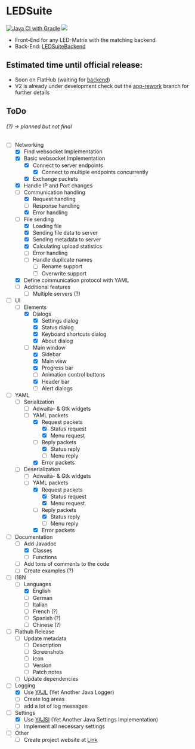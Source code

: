 # LEDSuite
[![Java CI with Gradle](https://github.com/ToxicStoxm/LEDSuite/actions/workflows/gradle.yml/badge.svg)](https://github.com/ToxicStoxm/LEDSuite/actions/workflows/gradle.yml) <img src="https://img.shields.io/liberapay/receives/ToxicStoxm.svg?logo=liberapay">

 - Front-End for any LED-Matrix with the matching backend
 - Back-End: [LEDSuiteBackend](https://gitlab.com/hannescam/LEDSuiteBackend)
## Estimated time until official release:
 - Soon on FlatHub (waiting for <a href="https://gitlab.com/hannescam/LEDSuiteBackend">backend<a>)
 - V2 is already under development check out the [app-rework](https://github.com/ToxicStoxm/LEDSuite/tree/app-rework) branch for further details

## ToDo 
###### (?) → planned but not final
- [ ] Networking
  - [X] Find websocket Implementation
  - [X] Basic websocket Implementation
    - [X] Connect to server endpoints
      - [X] Connect to multiple endpoints concurrently 
    - [X] Exchange packets
  - [X] Handle IP and Port changes
  - [ ] Communication handling
    - [X] Request handling
    - [ ] Response handling
    - [X] Error handling
  - [ ] File sending
    - [X] Loading file
    - [X] Sending file data to server
    - [X] Sending metadata to server
    - [X] Calculating upload statistics
    - [ ] Error handling
    - [ ] Handle duplicate names
      - [ ] Rename support
      - [ ] Overwrite support
  - [X] Define communication protocol with YAML
  - [ ] Additional features
    - [ ] Multiple servers (?)
- [ ] UI
  - [ ] Elements
    -  [X] Dialogs
      - [X] Settings dialog
      - [X] Status dialog
      - [X] Keyboard shortcuts dialog
      - [X] About dialog
    - [ ] Main window
      - [X] Sidebar
      - [X] Main view
      - [X] Progress bar
      - [ ] Animation control buttons
      - [X] Header bar
      - [ ] Alert dialogs
- [ ] YAML
  - [ ] Serialization
    - [ ] Adwaita- & Gtk widgets
    - [ ] YAML packets
      - [X] Request packets
        - [X] Status request
        - [X] Menu request
      - [ ] Reply packets
        - [X] Status reply
        - [ ] Menu reply
      - [X] Error packets
  - [ ] Deserialization
    - [ ] Adwaita- & Gtk widgets
    - [ ] YAML packets
      - [X] Request packets
        - [X] Status request
        - [X] Menu request
      - [ ] Reply packets
        - [X] Status reply
        - [ ] Menu reply
      - [X] Error packets
- [ ] Documentation
  - [ ] Add Javadoc
    - [X] Classes
    - [ ] Functions
  - [ ] Add tons of comments to the code
  - [ ] Create examples (?)
- [ ] I18N
  - [ ] Languages
    - [X] English
    - [ ] German
    - [ ] Italian
    - [ ] French (?)
    - [ ] Spanish (?)
    - [ ] Chinese (?)
- [ ] Flathub Release
  - [ ] Update metadata
    - [ ] Description
    - [ ] Screenshots
    - [ ] Icon
    - [ ] Version
    - [ ] Patch notes
  - [ ] Update dependencies
- [ ] Logging
  - [X] Use [YAJL](https://github.com/ToxicStoxm/YAJL) (Yet Another Java Logger)
  - [ ] Create log areas
  - [ ] add a lot of log messages
- [ ] Settings
  - [X] Use [YAJSI](https://github.com/ToxicStoxm/YAJSI) (Yet Another Java Settings Implementation) 
  - [ ] Implement all necessary settings
- [ ] Other
  - [ ] Create project website at [Link](https://toxicstoxm.com/LEDSuite) 